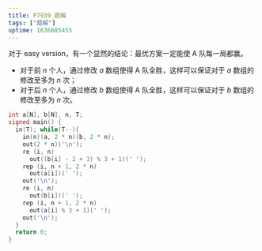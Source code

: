 ```yaml
---
title: P7939 题解
tags: ["题解"]
uptime: 1636685455
---
```


对于 easy version，有一个显然的结论：最优方案一定能使 A 队每一局都赢。

- 对于前 $n$ 个人，通过修改 $a$ 数组使得 A 队全胜，这样可以保证对于 $a$ 数组的修改至多为 $n$ 次；
- 对于后 $n$ 个人，通过修改 $b$ 数组使得 A 队全胜，这样可以保证对于 $b$ 数组的修改至多为 $n$ 次。

```cpp
int a[N], b[N], n, T;
signed main() {
  in(T); while(T--){
    in(n)(a, 2 * n)(b, 2 * n);
    out(2 * n)('\n');
    re (i, n)
      out((b[i] - 2 + 3) % 3 + 1)(' ');
    rep (i, n + 1, 2 * n)
      out(a[i])(' ');
    out('\n');
    re (i, n)
      out(b[i])(' ');
    rep (i, n + 1, 2 * n)
      out(a[i] % 3 + 1)(' ');
    out('\n');
  }
  return 0;
}
```
